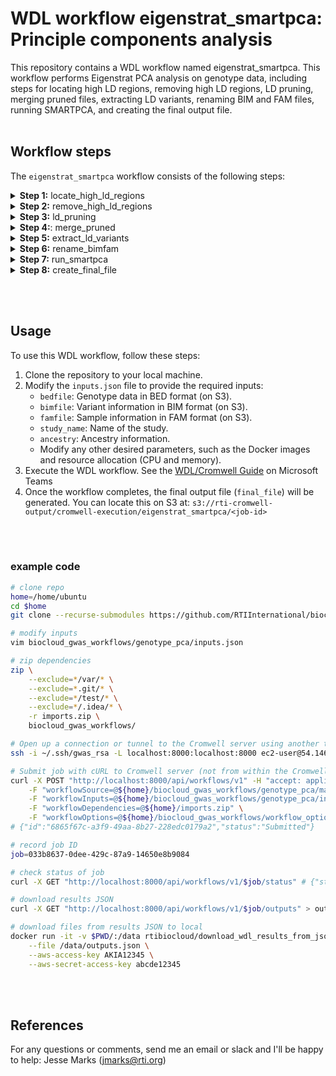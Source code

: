 # WDL workflow eigenstrat_smartpca: Principle components analysis 

This repository contains a WDL workflow named eigenstrat_smartpca. This workflow performs Eigenstrat PCA analysis on genotype data, including steps for locating high LD regions, removing high LD regions, LD pruning, merging pruned files, extracting LD variants, renaming BIM and FAM files, running SMARTPCA, and creating the final output file.
<br><br>

## Workflow steps

The `eigenstrat_smartpca` workflow consists of the following steps:

<details>
  <summary><b>Step 1:</b> locate_high_ld_regions</summary>
  
   - Description: This step identifies high LD regions in the genotype data.
   - Inputs:
     - `bimfile`: BIM file containing variant information
     - `reference_file`: `Tab Separated text file containing regions of high LD.` See https://genome.sph.umich.edu/wiki/Regions_of_high_linkage_disequilibrium_(LD) for examples.
     - `docker`: Docker image (Ubuntu 22.04)
     - `cpu`: Number of CPUs to allocate
     - `mem`: Amount of memory to allocate
</details>


<details>
<summary><b>Step 2:</b> remove_high_ld_regions</summary>
  
   - Description: This step removes high LD regions from the genotype data.
   - Inputs:
     - `study_name`: Name of the study
     - `ancestry`: Ancestry information
     - `bedfile`: BED file containing genotype data
     - `bimfile`: BIM file containing variant information
     - `famfile`: FAM file containing sample information
     - `high_ld_regions`: High LD regions identified in the previous step
     - `docker`: Docker image (Plink v1.9)
     - `cpu`: Number of CPUs to allocate
     - `mem`: Amount of memory to allocate
    <br>
</details>



<details>
<summary><b>Step 3:</b> ld_pruning</summary>

   - Description: This step performs LD pruning on the genotype data.
   - Inputs:
     - `study_name`: Name of the study
     - `ancestry`: Ancestry information
     - `bedfile`: BED file containing genotype data
     - `bimfile`: BIM file containing variant information
     - `famfile`: FAM file containing sample information
     - `docker`: Docker image (Plink v1.9)
     - `cpu`: Number of CPUs to allocate
     - `mem`: Amount of memory to allocate
     <br>
</details>

<details>
<summary><b>Step 4:</b>: merge_pruned</summary>
  
   - Description: This step merges the pruned genotype files.
   - Inputs:
     - `pruned_files`: List of pruned genotype files
     - `docker`: Docker image (Ubuntu 18.04)
     - `cpu`: Number of CPUs to allocate
     - `mem`: Amount of memory to allocate
     <br>
</details>



<details>
<summary><b>Step 5:</b> extract_ld_variants</summary>

  - Description: This step extracts LD variants from the genotype data.
   - Inputs:
     - `study_name`: Name of the study
     - `ancestry`: Ancestry information
     - `bedfile`: BED file containing genotype data
     - `bimfile`: BIM file containing variant information
     - `famfile`: FAM file containing sample information
     - `combined_variants`: Combined variant information from the previous step
     - `docker`: Docker image (Plink v1.9)
     - `cpu`: Number of CPUs to allocate
     - `mem`: Amount of memory to allocate
<br>
</details>


 
<details>
<summary><b>Step 6:</b> rename_bimfam</summary>

   - Description: This step renames the BIM and FAM files.
   - Inputs:
     - `bimfile`: BIM file to rename
     - `famfile`: FAM file to rename
     - `docker`: Docker image (Plink v1.9)
     - `cpu`: Number of CPUs to allocate
     - `mem`: Amount of memory to allocate  
</details>




<details>
<summary><b>Step 7:</b> run_smartpca</summary>

   - Description: This step runs SMARTPCA analysis on the genotype data.
   - Inputs:
     - `ancestry`: Ancestry information
     - `study_name`: Name of the study
     - `bedfile`: BED file containing genotype data
     - `bimfile`: Renamed BIM file
     - `famfile`: Renamed FAM file
     - `docker`: Docker image (Eigensoft v6.1.4)
     - `cpu`: Number of CPUs to allocate
     - `mem`: Amount of memory to allocate  
<br>
</details>


<details>
<summary><b>Step 8:</b> create_final_file</summary>

   - Description: This step creates the final output file.
   - Inputs:
     - `study_name`: Name of the study
     - `ancestry`: Ancestry information
     - `evec_file`: SMARTPCA eigenvectors file
     - `famfile`: FAM file containing sample information
     - `docker`: Docker image (Ubuntu 18.04)
     - `cpu`: Number of CPUs to allocate
     - `mem`: Amount of memory to allocate  
<br>
</details>

<br><br>


## Usage

To use this WDL workflow, follow these steps:

1. Clone the repository to your local machine.
1. Modify the `inputs.json` file to provide the required inputs:
   - `bedfile`: Genotype data in BED format (on S3).
   - `bimfile`: Variant information in BIM format (on S3).
   - `famfile`: Sample information in FAM format (on S3).
   - `study_name`: Name of the study.
   - `ancestry`: Ancestry information.
   - Modify any other desired parameters, such as the Docker images and resource allocation (CPU and memory).
1. Execute the WDL workflow. See the [WDL/Cromwell Guide](https://researchtriangleinstitute.sharepoint.com/sites/OmicsGroup/_layouts/15/Doc.aspx?sourcedoc={a2b17bca-8f68-4450-a563-f80609bd497a}&action=edit&wd=target%28Computing%20Infrastructure.one%7Ca745a153-ea3f-4b6e-8f16-9163bfe64932%2FWDL%5C%2FCromwell%20Guide%7C80665feb-2dbf-481d-92d8-cf8c8e7d30dc%2F%29&wdorigin=703) on Microsoft Teams
1. Once the workflow completes, the final output file (`final_file`) will be generated. You can locate this on S3 at: `s3://rti-cromwell-output/cromwell-execution/eigenstrat_smartpca/<job-id>`

<br><br>

### example code

```bash
# clone repo
home=/home/ubuntu
cd $home
git clone --recurse-submodules https://github.com/RTIInternational/biocloud_gwas_workflows

# modify inputs
vim biocloud_gwas_workflows/genotype_pca/inputs.json

# zip dependencies
zip \
    --exclude=*/var/* \
    --exclude=*.git/* \
    --exclude=*/test/* \
    --exclude=*/.idea/* \
    -r imports.zip \
    biocloud_gwas_workflows/

# Open up a connection or tunnel to the Cromwell server using another terminal tab (or more practically, with the screen terminal multiplexer)
ssh -i ~/.ssh/gwas_rsa -L localhost:8000:localhost:8000 ec2-user@54.146.0.138

# Submit job with cURL to Cromwell server (not from within the Cromwell server)
curl -X POST "http://localhost:8000/api/workflows/v1" -H "accept: application/json" \
    -F "workflowSource=@${home}/biocloud_gwas_workflows/genotype_pca/main.wdl" \
    -F "workflowInputs=@${home}/biocloud_gwas_workflows/genotype_pca/inputs.json" \
    -F "workflowDependencies=@${home}/imports.zip" \
    -F "workflowOptions=@${home}/biocloud_gwas_workflows/workflow_options/spot/0216573.000.001_eric_johnson_hiv_omics.json"
# {"id":"6865f67c-a3f9-49aa-8b27-228edc0179a2","status":"Submitted"}

# record job ID
job=033b8637-0dee-429c-87a9-14650e8b9084

# check status of job
curl -X GET "http://localhost:8000/api/workflows/v1/$job/status" # {"status":"Succeeded","id":"033b8637-0dee-429c-87a9-14650e8b9084"}

# download results JSON
curl -X GET "http://localhost:8000/api/workflows/v1/$job/outputs" > outputs.json

# download files from results JSON to local
docker run -it -v $PWD/:/data rtibiocloud/download_wdl_results_from_json:v1_377bef8 \
    --file /data/outputs.json \
    --aws-access-key AKIA12345 \
    --aws-secret-access-key abcde12345
```

<br><br>

## References
For any questions or comments, send me an email or slack and I'll be happy to help: Jesse Marks (jmarks@rti.org)
